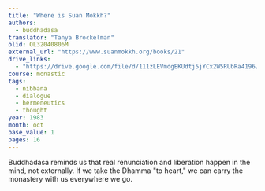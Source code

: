 ```yaml
---
title: "Where is Suan Mokkh?"
authors:
  - buddhadasa
translator: "Tanya Brockelman"
olid: OL32040806M
external_url: "https://www.suanmokkh.org/books/21"
drive_links:
  - "https://drive.google.com/file/d/111zLEVmdgEKUdtj5jYCx2W5RUbRa4196/view?usp=drivesdk"
course: monastic
tags:
  - nibbana
  - dialogue
  - hermeneutics
  - thought
year: 1983
month: oct
base_value: 1
pages: 16
---
```


Buddhadasa reminds us that real renunciation and liberation happen in the mind, not externally. If we take the Dhamma "to heart," we can carry the monastery with us everywhere we go.

